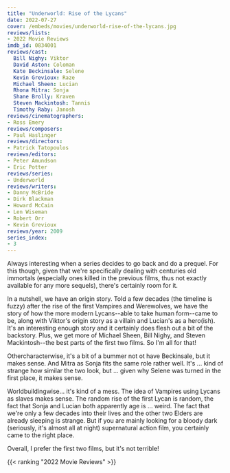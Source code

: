 ```yaml
---
title: "Underworld: Rise of the Lycans"
date: 2022-07-27
cover: /embeds/movies/underworld-rise-of-the-lycans.jpg
reviews/lists:
- 2022 Movie Reviews
imdb_id: 0834001
reviews/cast:
  Bill Nighy: Viktor
  David Aston: Coloman
  Kate Beckinsale: Selene
  Kevin Grevioux: Raze
  Michael Sheen: Lucian
  Rhona Mitra: Sonja
  Shane Brolly: Kraven
  Steven Mackintosh: Tannis
  Timothy Raby: Janosh
reviews/cinematographers:
- Ross Emery
reviews/composers:
- Paul Haslinger
reviews/directors:
- Patrick Tatopoulos
reviews/editors:
- Peter Amundson
- Eric Potter
reviews/series:
- Underworld
reviews/writers:
- Danny McBride
- Dirk Blackman
- Howard McCain
- Len Wiseman
- Robert Orr
- Kevin Grevioux
reviews/year: 2009
series_index:
- 3
---
```

Always interesting when a series decides to go back and do a prequel. For this though, given that we're specifically dealing with centuries old immortals (especially ones killed in the previous films, thus not exactly available for any more sequels), there's certainly room for it. 

<!--more-->

In a nutshell, we have an origin story. Told a few decades (the timeline is fuzzy) after the rise of the first Vampires and Werewolves, we have the story of how the more modern Lycans--able to take human form--came to be, along with Viktor's origin story as a villain and Lucian's as a hero(ish). It's an interesting enough story and it certainly does flesh out a bit of the backstory. Plus, we get more of Michael Sheen, Bill Nighy, and Steven Mackintosh--the best parts of the first two films. So I'm all for that!

Othercharacterwise, it's a bit of a bummer not ot have Beckinsale, but it makes sense. And Mitra as Sonja fits the same role rather well. It's ... kind of strange how similar the two look, but ... given why Selene was turned in the first place, it makes sense.  

Worldbuildingwise... it's kind of a mess. The idea of Vampires using Lycans as slaves makes sense. The random rise of the first Lycan is random, the fact that Sonja and Lucian both apparently age is ... weird. The fact that we're only a few decades into their lives and the other two Elders are already sleeping is strange. But if you are mainly looking for a bloody dark (seriously, it's almost all at night) supernatural action film, you certainly came to the right place. 

Overall, I prefer the first two films, but it's not terrible!

{{< ranking "2022 Movie Reviews" >}}
